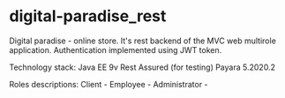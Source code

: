 # digital-paradise_rest

Digital paradise - online store. It's rest backend of the MVC web multirole application. Authentication implemented using JWT token.

Technology stack:
    Java EE 9v
    Rest Assured (for testing)
    Payara 5.2020.2

Roles descriptions:
    Client -
    Employee -
    Administrator -
